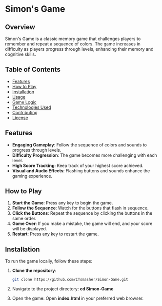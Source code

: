 # Simon's Game

## Overview
Simon's Game is a classic memory game that challenges players to remember and repeat a sequence of colors. The game increases in difficulty as players progress through levels, enhancing their memory and cognitive skills.

## Table of Contents
- [Features](#features)
- [How to Play](#how-to-play)
- [Installation](#installation)
- [Usage](#usage)
- [Game Logic](#game-logic)
- [Technologies Used](#technologies-used)
- [Contributing](#contributing)
- [License](#license)

## Features
- **Engaging Gameplay**: Follow the sequence of colors and sounds to progress through levels.
- **Difficulty Progression**: The game becomes more challenging with each level.
- **High Score Tracking**: Keep track of your highest score achieved.
- **Visual and Audio Effects**: Flashing buttons and sounds enhance the gaming experience.

## How to Play
1. **Start the Game**: Press any key to begin the game.
2. **Follow the Sequence**: Watch for the buttons that flash in sequence.
3. **Click the Buttons**: Repeat the sequence by clicking the buttons in the same order.
4. **Game Over**: If you make a mistake, the game will end, and your score will be displayed.
5. **Restart**: Press any key to restart the game.

## Installation
To run the game locally, follow these steps:

1. **Clone the repository**:
   ```bash
   git clone https://github.com/ITsmasher/Simon-Game.git

2. Navigate to the project directory:
**cd Simon-Game**

4. Open the game: Open **index.html** in your preferred web browser.

